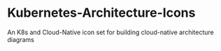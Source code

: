 # Kubernetes-Architecture-Icons
An K8s and Cloud-Native icon set for building cloud-native architecture diagrams
